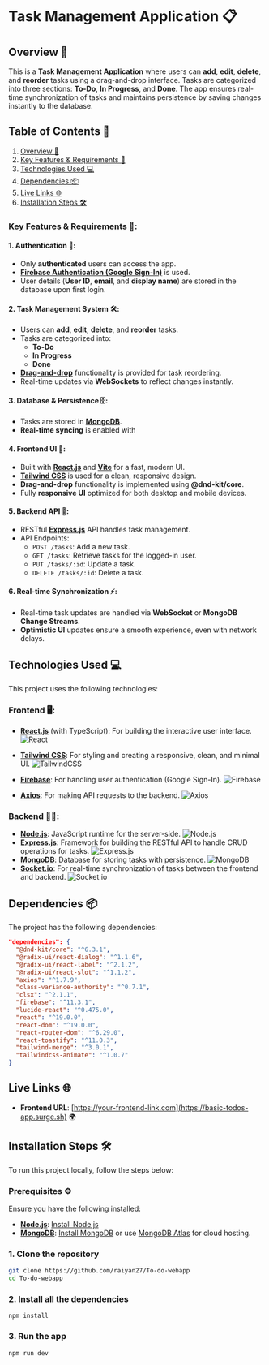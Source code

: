 # Task Management Application 📋

## Overview 🚀
This is a **Task Management Application** where users can **add**, **edit**, **delete**, and **reorder** tasks using a drag-and-drop interface. Tasks are categorized into three sections: **To-Do**, **In Progress**, and **Done**. The app ensures real-time synchronization of tasks and maintains persistence by saving changes instantly to the database.

## Table of Contents 📑
1. [Overview 🚀](#overview-)
2. [Key Features & Requirements 📝](#key-features--requirements-)
3. [Technologies Used 💻](#technologies-used-)
4. [Dependencies 📦](#dependencies-)
5. [Live Links 🌐](#live-links-)
6. [Installation Steps 🛠️](#installation-steps-%EF%B8%8F)



### Key Features & Requirements 📝:

#### 1. **Authentication 🔐**:
- Only **authenticated** users can access the app.
- **[Firebase Authentication (Google Sign-In)](https://firebase.google.com/docs/auth)** is used.
- User details (**User ID**, **email**, and **display name**) are stored in the database upon first login.

#### 2. **Task Management System 🛠️**:
- Users can **add**, **edit**, **delete**, and **reorder** tasks.
- Tasks are categorized into:
  - **To-Do**
  - **In Progress**
  - **Done**
- **[Drag-and-drop](https://react-beautiful-dnd.netlify.app/)** functionality is provided for task reordering.
- Real-time updates via **WebSockets** to reflect changes instantly.

#### 3. **Database & Persistence 🗄️**:
- Tasks are stored in **[MongoDB](https://www.mongodb.com/)**.
- **Real-time syncing** is enabled with

#### 4. **Frontend UI 🎨**:
- Built with **[React.js](https://reactjs.org/)** and **[Vite](https://vitejs.dev/)** for a fast, modern UI.
- **[Tailwind CSS](https://tailwindcss.com/)** is used for a clean, responsive design.
- **Drag-and-drop** functionality is implemented using **@dnd-kit/core**.
- Fully **responsive UI** optimized for both desktop and mobile devices.

#### 5. **Backend API 🔌**:
- RESTful **[Express.js](https://expressjs.com/)** API handles task management.
- API Endpoints:
  - `POST /tasks`: Add a new task.
  - `GET /tasks`: Retrieve tasks for the logged-in user.
  - `PUT /tasks/:id`: Update a task.
  - `DELETE /tasks/:id`: Delete a task.

#### 6. **Real-time Synchronization ⚡**:
- Real-time task updates are handled via **WebSocket** or **MongoDB Change Streams**.
- **Optimistic UI** updates ensure a smooth experience, even with network delays.

## Technologies Used 💻
This project uses the following technologies:

### Frontend 🖥️:
- **[React.js](https://reactjs.org/)** (with TypeScript): For building the interactive user interface. ![React](https://img.shields.io/badge/-React-61DAFB?logo=react&logoColor=white)
- **[Tailwind CSS](https://tailwindcss.com/)**: For styling and creating a responsive, clean, and minimal UI. ![TailwindCSS](https://img.shields.io/badge/TailwindCSS-38B2AC?logo=tailwindcss&logoColor=white)
- **[Firebase](https://firebase.google.com/)**: For handling user authentication (Google Sign-In). ![Firebase](https://img.shields.io/badge/Firebase-FFCA28?logo=firebase&logoColor=black)

- **[Axios](https://axios-http.com/)**: For making API requests to the backend. ![Axios](https://img.shields.io/badge/Axios-5A29E0?logo=axios&logoColor=white)

### Backend 🧑‍💻:
- **[Node.js](https://nodejs.org/)**: JavaScript runtime for the server-side. ![Node.js](https://img.shields.io/badge/Node.js-339933?logo=node.js&logoColor=white)
- **[Express.js](https://expressjs.com/)**: Framework for building the RESTful API to handle CRUD operations for tasks. ![Express.js](https://img.shields.io/badge/Express.js-000000?logo=express&logoColor=white)
- **[MongoDB](https://www.mongodb.com/)**: Database for storing tasks with persistence. ![MongoDB](https://img.shields.io/badge/MongoDB-47A248?logo=mongodb&logoColor=white)
- **[Socket.io](https://socket.io/)**: For real-time synchronization of tasks between the frontend and backend. ![Socket.io](https://img.shields.io/badge/Socket.io-010101?logo=socket-dot-io&logoColor=white)

## Dependencies 📦
The project has the following dependencies:

```json
"dependencies": {
  "@dnd-kit/core": "^6.3.1",
  "@radix-ui/react-dialog": "^1.1.6",
  "@radix-ui/react-label": "^2.1.2",
  "@radix-ui/react-slot": "^1.1.2",
  "axios": "^1.7.9",
  "class-variance-authority": "^0.7.1",
  "clsx": "^2.1.1",
  "firebase": "^11.3.1",
  "lucide-react": "^0.475.0",
  "react": "^19.0.0",
  "react-dom": "^19.0.0",
  "react-router-dom": "^6.29.0",
  "react-toastify": "^11.0.3",
  "tailwind-merge": "^3.0.1",
  "tailwindcss-animate": "^1.0.7"
}
```

## Live Links 🌐
- **Frontend URL**: [https://your-frontend-link.com](https://basic-todos-app.surge.sh) 🌍

## Installation Steps 🛠️
To run this project locally, follow the steps below:

### Prerequisites ⚙️
Ensure you have the following installed:
- **[Node.js](https://nodejs.org/)**: [Install Node.js](https://nodejs.org/)
- **[MongoDB](https://www.mongodb.com/)**: [Install MongoDB](https://www.mongodb.com/try/download/community) or use [MongoDB Atlas](https://www.mongodb.com/cloud/atlas) for cloud hosting.

### 1. Clone the repository
```bash
git clone https://github.com/raiyan27/To-do-webapp
cd To-do-webapp
```
### 2. Install all the dependencies 
```
npm install
```
### 3. Run the app
```
npm run dev
```



